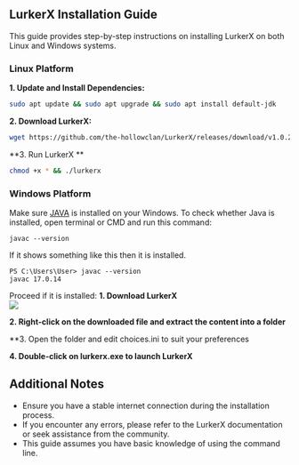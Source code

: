 ## LurkerX Installation Guide

This guide provides step-by-step instructions on installing LurkerX on both Linux and Windows systems.

### Linux Platform

**1. Update and Install Dependencies:**

```bash
sudo apt update && sudo apt upgrade && sudo apt install default-jdk
```

**2. Download LurkerX:**

```bash
wget https://github.com/the-hollowclan/LurkerX/releases/download/v1.0.2/lurkerx-1.0.2.zip && mkdir LurkerX && cd LurkerX && unzip lurkerx-1.0.2.zip
```

**3. Run LurkerX **

```bash
chmod +x * && ./lurkerx
```


### Windows Platform
Make sure <a href="https://aka.ms/download-jdk/microsoft-jdk-17.0.16-windows-x64.zip">JAVA</a> is installed on your Windows.
To check whether Java is installed, open terminal or CMD and run this command:
```batch
javac --version
```
If it shows something like this then it is installed.
```
PS C:\Users\User> javac --version
javac 17.0.14
```
Proceed if it is installed:
**1. Download LurkerX**<br>
<a href="https://github.com/the-hollowclan/LurkerX/releases/download/v1.0.2/lurkerx-1.0.2.zip">
  <img src="https://img.shields.io/badge/DOWNLOAD LURKERX-teal?style=for-the-badge&logo=website">
</a>

**2. Right-click on the downloaded file and extract the content into a folder**

**3. Open the folder and edit choices.ini to suit your preferences

**4. Double-click on <b>lurkerx.exe</b> to launch LurkerX**


## Additional Notes

- Ensure you have a stable internet connection during the installation process.
- If you encounter any errors, please refer to the LurkerX documentation or seek assistance from the community.
- This guide assumes you have basic knowledge of using the command line.
